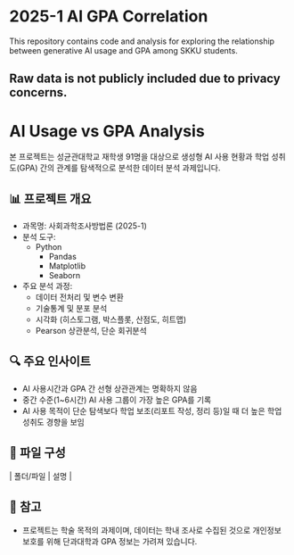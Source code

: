 # 2025-1 AI GPA Correlation

This repository contains code and analysis for exploring the relationship between generative AI usage and GPA among SKKU students.

Raw data is not publicly included due to privacy concerns.
---------------------------------------------------------
# AI Usage vs GPA Analysis

본 프로젝트는 성균관대학교 재학생 91명을 대상으로
생성형 AI 사용 현황과 학업 성취도(GPA) 간의 관계를
탐색적으로 분석한 데이터 분석 과제입니다.

## 📊 프로젝트 개요

- 과목명: 사회과학조사방법론 (2025-1)
- 분석 도구:
    - Python
      - Pandas
      - Matplotlib
      - Seaborn
- 주요 분석 과정:
    - 데이터 전처리 및 변수 변환
    - 기술통계 및 분포 분석
    - 시각화 (히스토그램, 박스플롯, 산점도, 히트맵)
    - Pearson 상관분석, 단순 회귀분석

## 🔍 주요 인사이트

- AI 사용시간과 GPA 간 선형 상관관계는 명확하지 않음
- 중간 수준(1~6시간) AI 사용 그룹이 가장 높은 GPA를 기록
- AI 사용 목적이 단순 탐색보다 학업 보조(리포트 작성, 정리 등)일 때
  더 높은 학업 성취도 경향을 보임

## 📂 파일 구성

| 폴더/파일 | 설명 |


## 📝 참고

- 프로젝트는 학술 목적의 과제이며,
  데이터는 학내 조사로 수집된 것으로 개인정보 보호를 위해 단과대학과 GPA 정보는 가려져 있습니다.

